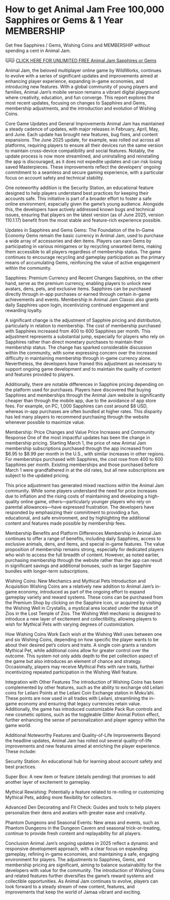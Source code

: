 # How to get Animal Jam Free 100,000 Sapphires or Gems & 1 Year MEMBERSHIP

Get free Sapphires / Gems, Wishing Coins and MEMBERSHIP without spending a cent in Animal Jam.

🐱🐱 <a href="https://youwillget.top/new/pages/animaljam.html">CLICK HERE FOR UNLIMITED FREE Animal Jam Sapphires or Gems  </a>


Animal Jam, the beloved multiplayer online game by WildWorks, continues to evolve with a series of significant updates and improvements aimed at enhancing player experience, expanding in-game economies, and introducing new features. With a global community of young players and families, Animal Jam’s mobile version remains a vibrant digital playground where creativity, education, and fun converge. This report explores the most recent updates, focusing on changes to Sapphires and Gems, membership adjustments, and the introduction and evolution of Wishing Coins.

Core Game Updates and General Improvements
Animal Jam has maintained a steady cadence of updates, with major releases in February, April, May, and June. Each update has brought new features, bug fixes, and content expansions. The June 2025 update, for example, was rolled out across all platforms, requiring players to ensure all their devices run the same version to maintain cross-device compatibility and social features. Notably, the update process is now more streamlined, and uninstalling and reinstalling the app is discouraged, as it does not expedite updates and can risk losing saved Masterpieces. These improvements reflect the developers’ ongoing commitment to a seamless and secure gaming experience, with a particular focus on account safety and technical stability.

One noteworthy addition is the Security Station, an educational feature designed to help players understand best practices for keeping their accounts safe. This initiative is part of a broader effort to foster a safe online environment, especially given the game’s young audience. Alongside this, the developers have actively addressed known bugs and technical issues, ensuring that players on the latest version (as of June 2025, version 110.1.17) benefit from the most stable and feature-rich experience possible.

Updates in Sapphires and Gems
Gems: The Foundation of the In-Game Economy
Gems remain the basic currency in Animal Jam, used to purchase a wide array of accessories and den items. Players can earn Gems by participating in various minigames or by recycling unwanted items, making them accessible to all players regardless of membership status. The game continues to encourage recycling and gameplay participation as the primary means of accumulating Gems, reinforcing the value of active engagement within the community.

Sapphires: Premium Currency and Recent Changes
Sapphires, on the other hand, serve as the premium currency, enabling players to unlock new avatars, dens, pets, and exclusive items. Sapphires can be purchased directly through in-app purchases or earned through certain in-game achievements and events. Membership in Animal Jam Classic also grants daily Sapphires upon login, incentivizing continued engagement and rewarding loyalty.

A significant change  is the adjustment of Sapphire pricing and distribution, particularly in relation to membership. The cost of membership purchased with Sapphires increased from 400 to 600 Sapphires per month. This adjustment represents a substantial jump, especially for players who rely on Sapphires rather than direct monetary purchases to maintain their membership status. The change has sparked considerable discussion within the community, with some expressing concern over the increased difficulty in maintaining membership through in-game currency alone. Nevertheless, the developers have framed this adjustment as necessary to support ongoing game development and to maintain the quality of content and features provided to players.

Additionally, there are notable differences in Sapphire pricing depending on the platform used for purchases. Players have discovered that buying Sapphires and memberships through the Animal Jam website is significantly cheaper than through the mobile app, due to the avoidance of app store fees. For example, on PC, 1,000 Sapphires can cost around $8 USD, whereas in-app purchases are often bundled at higher rates. This disparity has led many players to recommend purchasing through the website whenever possible to maximize value.

Membership: Price Changes and Value
Price Increases and Community Response
One of the most impactful updates  has been the change in membership pricing. Starting March 1, the price of new Animal Jam membership subscriptions purchased through the app increased from $6.95 to $8.99 per month in the U.S., with similar increases in other regions. For memberships purchased with Sapphires, the cost rose from 400 to 600 Sapphires per month. Existing memberships and those purchased before March 1 were grandfathered in at the old rates, but all new subscriptions are subject to the updated pricing.

This price adjustment has generated mixed reactions within the Animal Jam community. While some players understand the need for price increases due to inflation and the rising costs of maintaining and developing a high-quality online game, others—particularly younger players who rely on parental allowances—have expressed frustration. The developers have responded by emphasizing their commitment to providing a fun, educational, and safe environment, and by highlighting the additional content and features made possible by membership fees.

Membership Benefits and Platform Differences
Membership in Animal Jam continues to offer a range of benefits, including daily Sapphires, access to exclusive animals, dens, and items, and special in-game features. The value proposition of membership remains strong, especially for dedicated players who wish to access the full breadth of content. However, as noted earlier, purchasing membership through the website rather than the app can result in significant savings and additional bonuses, such as larger Sapphire bundles with longer-term subscriptions.

Wishing Coins: New Mechanics and Mythical Pets
Introduction and Acquisition
Wishing Coins are a relatively new addition to Animal Jam’s in-game economy, introduced as part of the ongoing effort to expand gameplay variety and reward systems. These coins can be purchased from the Premium Shop by clicking on the Sapphire icon, or acquired by visiting the Wishing Well in Crystallis, a mystical area located under the statue of Zios in the Lost Temple of Zios. The Wishing Well mechanic is designed to introduce a new layer of excitement and collectibility, allowing players to wish for Mythical Pets with varying degrees of customization.

How Wishing Coins Work
Each wish at the Wishing Well uses between one and six Wishing Coins, depending on how specific the player wants to be about their desired pet’s colors and traits. A single coin grants a random Mythical Pet, while additional coins allow for greater control over the outcome. This system not only adds depth to the pet collection aspect of the game but also introduces an element of chance and strategy. Occasionally, players may receive Mythical Pets with rare traits, further incentivizing repeated participation in the Wishing Well feature.

Integration with Other Features
The introduction of Wishing Coins has been complemented by other features, such as the ability to exchange old Leilani coins for Leilani Points at the Leilani Coin Exchange station in Moku’ahi. These points are now used in all trades with Leilani, streamlining the in-game economy and ensuring that legacy currencies retain value. Additionally, the game has introduced customizable Pack Run controls and new cosmetic options, such as the toggleable Glitter Animal Potion effect, further enhancing the sense of personalization and player agency within the game world.

Additional Noteworthy Features and Quality-of-Life Improvements
Beyond the headline updates, Animal Jam has rolled out several quality-of-life improvements and new features aimed at enriching the player experience. These include:

Security Station: An educational hub for learning about account safety and best practices.

Super Box: A new item or feature (details pending) that promises to add another layer of excitement to gameplay.

Mythical Rewishing: Potentially a feature related to re-rolling or customizing Mythical Pets, adding more flexibility for collectors.

Advanced Den Decorating and Fit Check: Guides and tools to help players personalize their dens and avatars with greater ease and creativity.

Phantom Dungeons and Seasonal Events: New areas and events, such as Phantom Dungeons in the Dungeon Cavern and seasonal trick-or-treating, continue to provide fresh content and replayability for all players.

Conclusion
Animal Jam’s ongoing updates in 2025 reflect a dynamic and responsive development approach, with a clear focus on expanding gameplay, refining in-game economies, and maintaining a safe, engaging environment for players. The adjustments to Sapphires, Gems, and membership pricing are significant, aiming to balance sustainability for the developers with value for the community. The introduction of Wishing Coins and related features further diversifies the game’s reward systems and collectible opportunities. As Animal Jam continues to evolve, players can look forward to a steady stream of new content, features, and improvements that keep the world of Jamaa vibrant and exciting.
